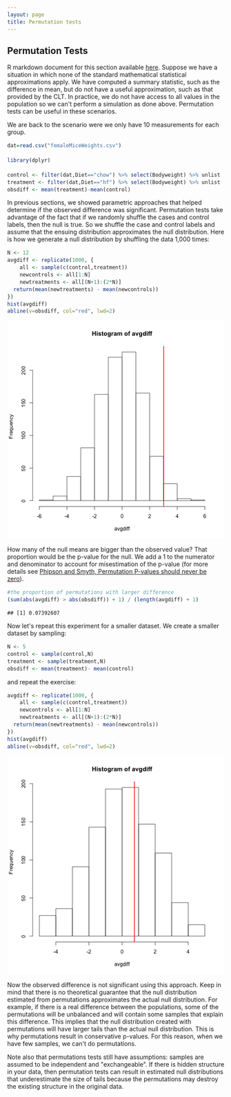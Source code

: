 ```yaml
---
layout: page
title: Permutation tests
---
```






## Permutation Tests

R markdown document for this section available [here](https://github.com/genomicsclass/labs/tree/master/course1/permutation_tests.Rmd).
Suppose we have a situation in which none of the standard mathematical statistical approximations apply. We have computed a summary statistic, such as the difference in mean, but do not have a useful approximation, such as that provided by the CLT. In practice, we do not have access to all values in the population so we can't perform a simulation as done above. Permutation tests can be useful in these scenarios. 

We are back to the scenario were we only have 10 measurements for each group.


```r
dat=read.csv("femaleMiceWeights.csv")

library(dplyr)

control <- filter(dat,Diet=="chow") %>% select(Bodyweight) %>% unlist
treatment <- filter(dat,Diet=="hf") %>% select(Bodyweight) %>% unlist
obsdiff <- mean(treatment)-mean(control)
```

In previous sections, we showed parametric approaches that helped determine if the observed difference was significant. Permutation tests take advantage of the fact that if we randomly shuffle the cases and control labels, then the null is true. So we shuffle the case and control labels and assume that the ensuing distribution approximates the null distribution. Here is how we generate a null distribution by shuffling the data 1,000 times:


```r
N <- 12
avgdiff <- replicate(1000, {
    all <- sample(c(control,treatment))
    newcontrols <- all[1:N]
    newtreatments <- all[(N+1):(2*N)]
  return(mean(newtreatments) - mean(newcontrols))
})
hist(avgdiff)
abline(v=obsdiff, col="red", lwd=2)
```

![Histogram of difference between averages from permutations. Vertical line shows the observed difference.](images/R/permutation_tests-tmp-diff_hist-1.png) 

How many of the null means are bigger than the observed value? That
proportion would be the p-value for the null. We add a 1 to the
numerator and denominator to account for misestimation of the p-value
(for more details see
[Phipson and Smyth, Permutation P-values should never be zero](http://www.ncbi.nlm.nih.gov/pubmed/21044043)).


```r
#the proportion of permutations with larger difference
(sum(abs(avgdiff) > abs(obsdiff)) + 1) / (length(avgdiff) + 1)
```

```
## [1] 0.07392607
```

Now let's repeat this experiment for a smaller dataset. We create a smaller dataset by sampling:


```r
N <- 5
control <- sample(control,N)
treatment <- sample(treatment,N)
obsdiff <- mean(treatment)- mean(control)
```
and repeat the exercise:



```r
avgdiff <- replicate(1000, {
    all <- sample(c(control,treatment))
    newcontrols <- all[1:N]
    newtreatments <- all[(N+1):(2*N)]
  return(mean(newtreatments) - mean(newcontrols))
})
hist(avgdiff)
abline(v=obsdiff, col="red", lwd=2)
```

![Histogram of difference between averages from permutations for smaller sample size. Vertical line shows the observed difference.](images/R/permutation_tests-tmp-diff_hist_N50-1.png) 

Now the observed difference is not significant using this approach. Keep in mind that there is no theoretical guarantee that the null distribution estimated from permutations approximates the actual null distribution. For example, if there is a real difference between the populations, some of the permutations will be unbalanced and will contain some samples that explain this difference. This implies that the null distribution created with permutations will have larger tails than the actual null distribution. This is why permutations result in conservative p-values. For this reason, when we have few samples, we can't do permutations. 

Note also that permutations tests still have assumptions: samples are
assumed to be independent and "exchangeable". If there is hidden
structure in your data, then permutation tests can result in estimated
null distributions that underestimate the size of tails because the
permutations may destroy the existing structure in the original data. 
 
